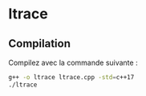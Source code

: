 # ltrace

## Compilation
Compilez avec la commande suivante :
   ```bash
   g++ -o ltrace ltrace.cpp -std=c++17
   ./ltrace
  ```
